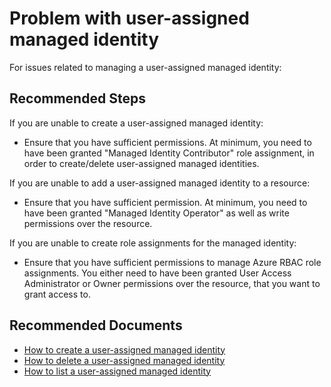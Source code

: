 <properties
	pageTitle="Problem with user-assigned managed identity"
	description="Problem with user-assigned managed identity"
	infoBubbleText="An issue was found with a user assigned managed identity"
	service="microsoft.azureactivedirectory"
	resource="userassignedidentities"
	authors="arluca"
	ms.author="arluca"
	displayOrder="4"
	articleId="7b3ccea4-678e-4f80-9256-56fdef4512f3"
	diagnosticScenario=""
	selfHelpType="resource"
	supportTopicIds="32690729"
	resourceTags=""
	productPesIds="16985"
	cloudEnvironments="public, blackForest, fairfax, mooncake"
	ownershipId="AzureIdentity_Managed Identities"
/>

# Problem with user-assigned managed identity

For issues related to managing a user-assigned managed identity:

## **Recommended Steps**

If you are unable to create a user-assigned managed identity:

- Ensure that you have sufficient permissions. At minimum, you need to have been granted "Managed Identity Contributor" role assignment, in order to create/delete user-assigned managed identities.

If you are unable to add a user-assigned managed identity to a resource:

- Ensure that you have sufficient permission. At minimum, you need to have been granted "Managed Identity Operator" as well as write permissions over the resource.

If you are unable to create role assignments for the managed identity:

- Ensure that you have sufficient permissions to manage Azure RBAC role assignments. You either need to have been granted User Access Administrator or Owner permissions over the resource, that you want to grant access to. 

## **Recommended Documents**

* [How to create a user-assigned managed identity](https://docs.microsoft.com/azure/active-directory/managed-identities-azure-resources/how-to-manage-ua-identity-portal#create-a-user-assigned-managed-identity)
* [How to delete a user-assigned managed identity](https://docs.microsoft.com/azure/active-directory/managed-identities-azure-resources/how-to-manage-ua-identity-portal#delete-a-user-assigned-managed-identity)
* [How to list a user-assigned managed identity](https://docs.microsoft.com/azure/active-directory/managed-identities-azure-resources/how-to-manage-ua-identity-portal#list-user-assigned-managed-identities)
